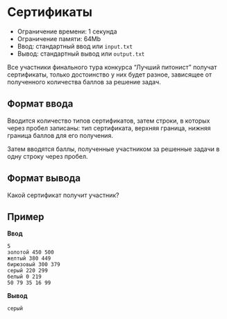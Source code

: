 # Сертификаты

*   Ограничение времени: 1 секунда
*   Ограничение памяти: 64Mb
*   Ввод: стандартный ввод или `input.txt`
*   Вывод: стандартный вывод или `output.txt`

Все участники финального тура конкурса “Лучший питонист” получат сертификаты, только достоинство у них будет разное, зависящее от полученного количества баллов за решение задач.

## Формат ввода

Вводится количество типов сертификатов, затем строки, в которых через пробел записаны: тип сертификата, верхняя граница, нижняя граница баллов для его получения.

Затем вводятся баллы, полученные участником за решенные задачи в одну строку через пробел.

## Формат вывода

Какой сертификат получит участник?

## Пример

**Ввод**
```
5
золотой 450 500
желтый 380 449
бирюзовый 300 379
серый 220 299
белый 0 219
50 79 35 16 99
```

**Вывод**
```
серый
```